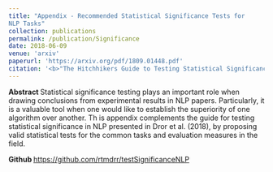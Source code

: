 ```yaml
---
title: "Appendix - Recommended Statistical Significance Tests for
NLP Tasks"
collection: publications
permalink: /publication/Significance
date: 2018-06-09
venue: 'arxiv'
paperurl: 'https://arxiv.org/pdf/1809.01448.pdf'
citation: '<b>"The Hitchhikers Guide to Testing Statistical Significance in Natural Language Processing."</b> Rotem Dror, Gili Baumer, Segev Shlomov and Roi Reichart. <i> Association for Computational Linguistics (ACL 2018).</i>'
---
```


<b> Abstract </b>
Statistical significance testing plays an important role when drawing conclusions from
experimental results in NLP papers. Particularly, it is a valuable tool when one would like to
establish the superiority of one algorithm over another. Th
is appendix complements the guide for testing statistical significance in NLP presented in Dror et al. (2018), by proposing valid statistical tests for the common tasks and evaluation measures in the field.

<b> Github </b>
https://github.com/rtmdrr/testSignificanceNLP



